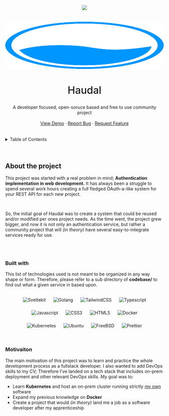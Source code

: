 <a name="readme-top"></a>

<!-- Social links go here -->
<div style="display: flex; flex-direction: row; justify-content: center;">
    <a href="https://www.linkedin.com/in/arseni-skobelev/">
        <img src="https://img.shields.io/badge/linkedin-%230077B5.svg?&style=for-the-badge&logo=linkedin&logoColor=white" />
    </a>
</div>

<br />
<br />

<!-- Logo and title goes here -->
<div align="center">
    <img src="assets/haudal-logo.svg" width="1500px" height="150px" />
    <h2 align="center" style="font-size: 32px; font-weight: 500;">Haudal</h2>
    <span>
        A developer focused, open-soruce based and free to use community project
    </span>
    <br />
    <br />
    <a href="https://github.com/github_username/repo_name">View Demo</a>
    ·
    <a href="https://github.com/github_username/repo_name/issues">Report Bug</a>
    ·
    <a href="https://github.com/github_username/repo_name/issues">Request Feature</a>
</div>

<br />
<br />


<!-- TABLE OF CONTENTS -->
<details>
  <summary>Table of Contents</summary>
  <ol>
    <li>
      <a href="#about-the-project">About The Project</a>
      <ul>
        <li><a href="#built-with">Built With</a></li>
        <li><a href="#motivaiton">Motivation</a></li>
      </ul>
    </li>
    <li>
      <a href="#getting-started">Getting Started</a>
      <ul>
        <li><a href="#prerequisites">Prerequisites</a></li>
        <li><a href="#installation">Installation</a></li>
      </ul>
    </li>
    <li><a href="#usage">Usage</a></li>
    <li><a href="#roadmap">Roadmap</a></li>
    <li><a href="#contributing">Contributing</a></li>
    <li><a href="#license">License</a></li>
    <li><a href="#contact">Contact</a></li>
  </ol>
</details>
<br />
<br />

<!-- About section -->
## About the project
This project was started with a real problem in mind; __Authentication implementation in web development.__ It has always been a struggle to spend several work hours creating a full fledged OAuth-a-like system for your REST API for each new project.

<br />

So, the initial goal of Haudal was to create a system that could be reused and/or modified per ones project needs. As the time went, the project grew bigger, and now it is not only an authentication service, but rather a community project that will *(in theory)* have several easy-to-integrate services ready for use.

<br />
<br />

### Built with
This list of technologies used is not meant to be organized in any way shape or form. Therefore, please refer to a sub directory of __codebase/__ to find out what a given service in based upon.

<br />

<div align="center">
    <div style="display: flex; justify-content: center; flex-wrap: wrap; gap: 24px; width: 80%;">
        <img src="https://img.shields.io/badge/SvelteKit-FF3E00?style=for-the-badge&logo=Svelte&logoColor=white" alt="Sveltekit" />
        <img src="https://img.shields.io/badge/Go-00ADD8?style=for-the-badge&logo=go&logoColor=white" alt="Golang" />
        <img src="https://img.shields.io/badge/Tailwind_CSS-38B2AC?style=for-the-badge&logo=tailwind-css&logoColor=white" alt="TailwindCSS" />
        <img src="https://img.shields.io/badge/TypeScript-007ACC?style=for-the-badge&logo=typescript&logoColor=white" alt="Typescript" />
        <img src="https://img.shields.io/badge/Javascript-f7df1e?style=for-the-badge&logo=javascript&logoColor=black" alt="Javascript" />
        <img src="https://img.shields.io/badge/CSS3-1572B6?style=for-the-badge&logo=css3&logoColor=white" alt="CSS3" />
        <img src="https://img.shields.io/badge/HTML5-E34F26?style=for-the-badge&logo=html5&logoColor=white" alt="HTML5" />
        <img src="https://img.shields.io/badge/Docker-2CA5E0?style=for-the-badge&logo=docker&logoColor=white" alt="Docker" />
        <img src="https://img.shields.io/badge/kubernetes-326ce5.svg?&style=for-the-badge&logo=kubernetes&logoColor=white" alt="Kubernetes" />
        <img src="https://img.shields.io/badge/Ubuntu-E95420?style=for-the-badge&logo=ubuntu&logoColor=white" alt="Ubuntu" />
        <img src="https://img.shields.io/badge/freebsd-AB2B28?style=for-the-badge&logo=freebsd&logoColor=white" alt="FreeBSD" />
        <img src="https://img.shields.io/badge/prettier-1A2C34?style=for-the-badge&logo=prettier&logoColor=F7BA3E" alt="Prettier" />
    </div>
</div>

<br />
<br />

### Motivaiton
The main motivation of this project was to learn and practice the whole development process as a fullstack developer. I also wanted to add DevOps skills to my CV; Therefore I've landed on a tech stack that includes on-prem deployment and other relevant DevOps skills. My goal was to:
* Learn __Kubernetes__ and host an on-prem cluster running strictly [my own](https://github.com/arseniskobelev) software 
* Expand my previous knowledge on __Docker__
* Create a project that would *(in theory)* land me a job as a software developer after my apprenticeship